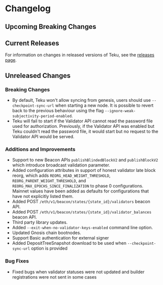# Changelog

## Upcoming Breaking Changes

## Current Releases

For information on changes in released versions of Teku, see
the [releases page](https://github.com/Consensys/teku/releases).

## Unreleased Changes

### Breaking Changes
- By default, Teku won't allow syncing from genesis, users should use `--checkpoint-sync-url` when starting a new node. It is possible to revert back to the previous behaviour using the flag `--ignore-weak-subjectivity-period-enabled`.
- Teku will fail to start if the Validator API cannot read the password file used for authorization. Previously, if the Validator API was enabled but Teku couldn't read the password file, it would start but no request to the Validator API would be served.

### Additions and Improvements
- Support to new Beacon APIs `publishBlindedBlockV2` and `publishBlockV2` which introduce broadcast validation parameter.
- Added configuration attributes in support of honest validator late block reorg, which adds `REORG_HEAD_WEIGHT_THRESHOLD`, `REORG_PARENT_WEIGHT_THRESHOLD`, and  `REORG_MAX_EPOCHS_SINCE_FINALIZATION` to phase 0 configurations. Mainnet values have been added as defaults for configurations that have not explicitly listed them.
- Added POST `/eth/v1/beacon/states/{state_id}/validators` beacon API.
- Added POST `/eth/v1/beacon/states/{state_id}/validator_balances` beacon API.
- Third party library updates.
- Added `--exit-when-no-validator-keys-enabled` command line option.
- Updated Gnosis chain bootnodes.
- Support Basic authentication for external signer
- Added DepositTreeSnapshot download to be used when `--checkpoint-sync-url` option is provided

### Bug Fixes
- Fixed bugs when validator statuses were not updated and builder registrations were not sent in some cases
